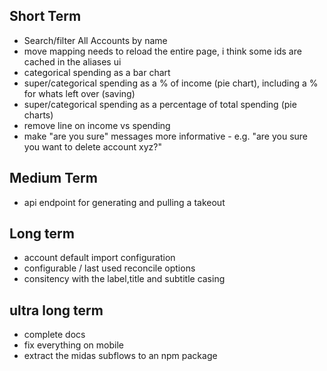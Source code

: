## Short Term
- Search/filter All Accounts by name
- move mapping needs to reload the entire page, i think some ids are cached in the aliases ui
- categorical spending as a bar chart
- super/categorical spending as a % of income (pie chart), including a % for whats left over (saving)
- super/categorical spending as a percentage of total spending (pie charts)
- remove line on income vs spending
- make "are you sure" messages more informative - e.g. "are you sure you want to delete account xyz?"

## Medium Term
- api endpoint for generating and pulling a takeout

## Long term
- account default import configuration
- configurable / last used reconcile options
- consitency with the label,title and subtitle casing

## ultra long term
- complete docs
- fix everything on mobile
- extract the midas subflows to an npm package
